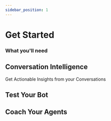 ```yaml
---
sidebar_position: 1
---
```


# Get Started


### What you'll need


## Conversation Intelligence 

Get Actionable Insights from your Conversations

## Test Your Bot


## Coach Your Agents
